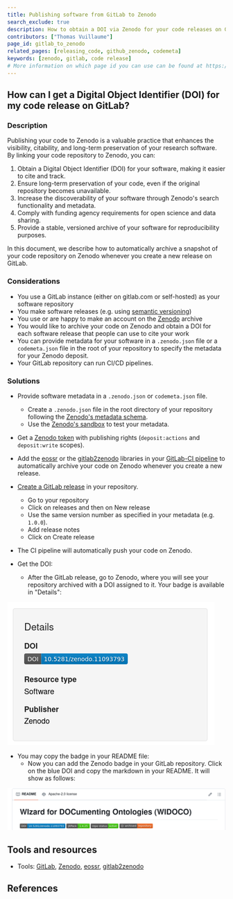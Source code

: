 ```yaml
---
title: Publishing software from GitLab to Zenodo
search_exclude: true
description: How to obtain a DOI via Zenodo for your code releases on GitLab
contributors: ["Thomas Vuillaume"]
page_id: gitlab_to_zenodo
related_pages: [releasing_code, github_zenodo, codemeta]
keywords: [zenodo, gitlab, code release]
# More information on which page id you can use can be found at https://rdmkit.elixir-europe.org/website_overview
---
```

<!-- Please take in mind our style guide https://rdmkit.elixir-europe.org/style_guide when writing the content of this page. -->


## How can I get a Digital Object Identifier (DOI) for my code release on GitLab?

### Description 

Publishing your code to Zenodo is a valuable practice that enhances the visibility, citability, and long-term preservation of your research software. By linking your code repository to Zenodo, you can:

1. Obtain a Digital Object Identifier (DOI) for your software, making it easier to cite and track.
2. Ensure long-term preservation of your code, even if the original repository becomes unavailable.
3. Increase the discoverability of your software through Zenodo's search functionality and metadata.
4. Comply with funding agency requirements for open science and data sharing.
5. Provide a stable, versioned archive of your software for reproducibility purposes.

In this document, we describe how to automatically archive a snapshot of your code repository on Zenodo whenever you create a new release on GitLab. 

### Considerations

* You use a GitLab instance (either on gitlab.com or self-hosted) as your software repository
* You make software releases (e.g. using [semantic versioning][semantic-versioning])
* You use or are happy to make an account on the [Zenodo][zenodo] archive
* You would like to archive your code on Zenodo and obtain a DOI for each software release that people can use to cite your work
* You can provide metadata for your software in a `.zenodo.json` file or a `codemeta.json` file in the root of your repository to specify the metadata for your Zenodo deposit.
* Your GitLab repository can run CI/CD pipelines.

### Solutions

* Provide software metadata in a `.zenodo.json` or `codemeta.json` file.
  * Create a `.zenodo.json` file in the root directory of your repository following the [Zenodo's metadata schema](https://developers.zenodo.org/#metadata).
  * Use the [Zenodo's sandbox](https://sandbox.zenodo.org/) to test your metadata.
  
* Get a [Zenodo token](https://zenodo.org/account/settings/applications/tokens/new/) with publishing rights (`deposit:actions` and `deposit:write` scopes).

* Add the [eossr](https://escape-ossr.gitlab.io/eossr/gitlab_to_zenodo.html) or the [gitlab2zenodo](https://gitlab.com/sbeniamine/gitlab2zenodo) libraries in  your [GitLab-CI pipeline](https://docs.gitlab.com/ee/ci/yaml/) to automatically archive your code on Zenodo whenever you create a new release.

* [Create a GitLab release](https://everse.software/RSQKit/releasing_code) in your repository.
  * Go to your repository
  * Click on releases and then on New release
  * Use the same version number as specified in your metadata (e.g. `1.0.0`).
  * Add release notes
  * Click on Create release

* The CI pipeline will automatically push your code on Zenodo.

* Get the DOI:
   * After the GitLab release, go to Zenodo, where you will see your repository archived with a DOI assigned to it. Your badge is available in "Details":

![Badge in Zenodo](../../images/badge_zenodo.png)

* You may copy the badge in your README file:
   * Now you can add the Zenodo badge in your GitLab repository. Click on the blue DOI and copy the markdown in your README. It will show as follows:

![Badge in your repository](../../images/badge_in_repo.png)

## Tools and resources 

* Tools: [GitLab][gitlab], [Zenodo][zenodo], [eossr](https://escape-ossr.gitlab.io/eossr/), [gitlab2zenodo](https://gitlab.com/sbeniamine/gitlab2zenodo)

## References

[calver]: (https://calver.org/)
[datacite-doi-software]: (https://datacite.org/blog/doi-registrations-software/)
[doi]: (https://www.doi.org/)
[semantic-versioning]: (https://semver.org/) 
[what-are-pids]: (https://support.orcid.org/hc/en-us/articles/360006971013-What-are-persistent-identifiers-PIDs)
[zenodo]: (https://zenodo.org/)
[gitlab]: (https://gitlab.com/)
